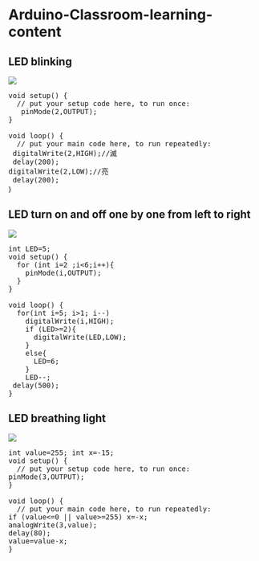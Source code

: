 # Arduino-Classroom-learning-content
## LED blinking
![](https://github.com/YuRen-Su/Arduino-Classroom-learning-content/blob/main/LED%20blink%20GIF.gif)
<pre><span class="pl-k">void</span> <span class="pl-en">setup</span>() {
  <span class="pl-c"><span class="pl-c">//</span> put your setup code here, to run once:</span>
   <span class="pl-c1">pinMode</span>(<span class="pl-c1">2</span>,OUTPUT);
}

<span class="pl-k">void</span> <span class="pl-en">loop</span>() {
  <span class="pl-c"><span class="pl-c">//</span> put your main code here, to run repeatedly:</span>
 <span class="pl-c1">digitalWrite</span>(<span class="pl-c1">2</span>,HIGH);<span class="pl-c"><span class="pl-c">//</span>滅</span>
 <span class="pl-c1">delay</span>(<span class="pl-c1">200</span>);
<span class="pl-c1">digitalWrite</span>(<span class="pl-c1">2</span>,LOW);<span class="pl-c"><span class="pl-c">//</span>亮</span>
 <span class="pl-c1">delay</span>(<span class="pl-c1">200</span>);
｝</pre>
## LED turn on and off one by one from left to right
![](https://github.com/YuRen-Su/Arduino-Classroom-learning-content/blob/main/LED%20turn%20on%20and%20off%20one%20by%20one%20from%20left%20to%20right%20GIF.gif)
<pre style="word-wrap: break-word; white-space: pre-wrap;">int LED=5;
void setup() {
  for (int i=2 ;i&lt;6;i++){
    pinMode(i,OUTPUT);
  }
}

void loop() {
  for(int i=5; i&gt;1; i--)
    digitalWrite(i,HIGH);
    if (LED&gt;=2){
      digitalWrite(LED,LOW);
    }
    else{
      LED=6;
    }   
    LED--;
 delay(500);
}
</pre>
## LED breathing light
![](https://github.com/YuRen-Su/Arduino-Classroom-learning-content/blob/main/LED%20breathing%20light%20GIF.gif)
<pre style="word-wrap: break-word; white-space: pre-wrap;">int value=255; int x=-15;
void setup() {
  // put your setup code here, to run once:
pinMode(3,OUTPUT);
}

void loop() {
  // put your main code here, to run repeatedly:
if (value&lt;=0 || value&gt;=255) x=-x;
analogWrite(3,value);
delay(80);
value=value-x;
}
</pre>
